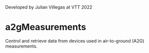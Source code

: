Developed by Julian Villegas at VTT 2022

# a2gMeasurements
Control and retrieve data from devices used in air-to-ground (A2G) measurements.
